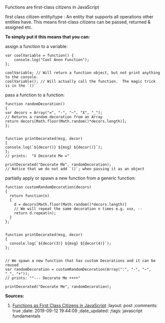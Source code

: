 Functions are first-class citizens in JavaScript


first class citizen entity/type
:  An entity that supports all operations other entities have. This means first-class citizens can be passed, returned & assigned etc.

**To simply put it this means that you can:**

assign a function to a variable:

```
var coolVariable = function() {
    console.log("Cool Anon Function");
};

coolVariable; // Will return a function object, but not print anything to the console.
coolVariable(); // Will actually call the function.  The magic trick is in the `()`
```

pass a function to a function:

```
function randomDecoration()
{
var decors = Array("=", "-", "~", "X", "_");
// Returns a random decoration from an Array
return decors[Math.floor(Math.random()*decors.length)];
};


function printDecorated(msg, decor)
{
console.log(`${decor()} ${msg} ${decor()}`);
};
// prints:  "X Decorate Me ="

printDecorated("Decorate Me", randomDecoration);
// Notice that we do not add `()`; when passing it as an object
```

partially apply or spawn a new function from a generic function:

```
function customRandomDecoration(decors)
{
  return function(n)
  {
    d = decors[Math.floor(Math.random()*decors.length)]
    // We will repeat the same decoration n times e.g. xxx, --
    return d.repeat(n);
  }
};


function printDecorated(msg, decor)
{
  console.log(`${decor(3)} ${msg} ${decor(4)}`);
};


// We spawn a new function that has custom Decorations and it can be reused
var randomDecoration = customRandomDecoration(Array(":", "-", "~", "_", "+"));
// prints: ""--- Decorate Me ++++"

printDecorated("Decorate Me", randomDecoration);
```
**Sources:**

1. [Functions as First Class Citizens in JavaScript](http://ryanchristiani.com/functions-as-first-class-citizens-in-javascript/)
;layout: post
;comments: true
;date: 2019-09-12 19:44:09
;date_updated: 
;tags: javascript fundamentals
